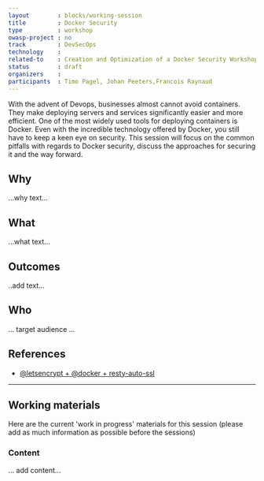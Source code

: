 ```yaml
---
layout        : blocks/working-session
title         : Docker Security
type          : workshop
owasp-project : no
track         : DevSecOps
technology    :
related-to    : Creation and Optimization of a Docker Security Workshop
status        : draft
organizers    :
participants  : Timo Pagel, Johan Peeters,Francois Raynaud
---
```


With the advent of Devops, businesses almost cannot avoid containers. They make deploying servers and services significantly easier and more efficient. One of the most widely used tools for deploying containers is Docker.
Even with the incredible technology offered by Docker, you still have to keep a keen eye on security. This session will focus on the common pitfalls with regards to Docker security, discuss the approaches for securing it and the way forward.

## Why

...why text...

## What

...what text...

## Outcomes

..add text...

## Who

... target audience ...

## References

 - [@letsencrypt + @docker + resty-auto-ssl](https://twitter.com/bpedro/status/859862631921987586)
 
 --- 

## Working materials

Here are the current 'work in progress' materials for this session (please add as much information as possible before the sessions)

### Content

... add content...
